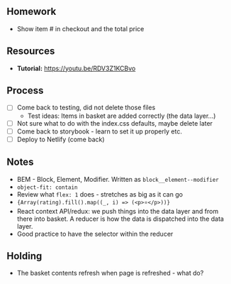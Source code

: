 ## Homework

- Show item # in checkout and the total price

## Resources

- **Tutorial:** https://youtu.be/RDV3Z1KCBvo

## Process

- [ ] Come back to testing, did not delete those files
  - Test ideas: Items in basket are added correctly (the data layer...)
- [ ] Not sure what to do with the index.css defaults, maybe delete later
- [ ] Come back to storybook - learn to set it up properly etc.
- [ ] Deploy to Netlify (come back)

## Notes

- BEM - Block, Element, Modifier. Written as `block__element--modifier`
- `object-fit: contain`
- Review what `flex: 1` does - stretches as big as it can go
- `{Array(rating).fill().map((_, i) => (<p>⭐</p>))}`
- React context API/redux: we push things into the data layer and from there into basket. A reducer is how the data is dispatched into the data layer.
- Good practice to have the selector within the reducer

## Holding

- The basket contents refresh when page is refreshed - what do?
